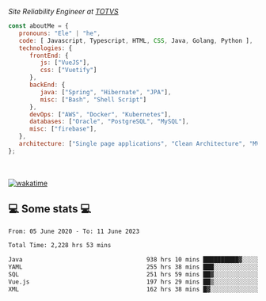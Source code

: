 <p><em>Site Reliability Engineer at <a href="https://www.totvs.com/">TOTVS</a></br>
</em></p>


```javascript
const aboutMe = {
   pronouns: "Ele" | "he",
   code: [ Javascript, Typescript, HTML, CSS, Java, Golang, Python ],
   technologies: {
      frontEnd: {
         js: ["VueJS"],
         css: ["Vuetify"]
      },
      backEnd: {
         java: ["Spring", "Hibernate", "JPA"],
         misc: ["Bash", "Shell Script"]
      },
      devOps: ["AWS", "Docker", "Kubernetes"],
      databases: ["Oracle", "PostgreSQL", "MySQL"],
      misc: ["firebase"],
   },
   architecture: ["Single page applications", "Clean Architecture", "MVC", "Microservices"],
};
```
</br></br>
[![wakatime](https://wakatime.com/badge/user/a3a8ed06-d304-4d6b-bc86-4adc418cdea7.svg)](https://wakatime.com/@a3a8ed06-d304-4d6b-bc86-4adc418cdea7)
<h2>💻 Some stats 💻</h2>

<!--START_SECTION:waka-->

```txt
From: 05 June 2020 - To: 11 June 2023

Total Time: 2,228 hrs 53 mins

Java                                   938 hrs 10 mins ██████████▓░░░░░░░░░░░░░░   42.09 %
YAML                                   255 hrs 38 mins ███░░░░░░░░░░░░░░░░░░░░░░   11.47 %
SQL                                    251 hrs 59 mins ██▓░░░░░░░░░░░░░░░░░░░░░░   11.31 %
Vue.js                                 197 hrs 29 mins ██▒░░░░░░░░░░░░░░░░░░░░░░   08.86 %
XML                                    162 hrs 38 mins █▓░░░░░░░░░░░░░░░░░░░░░░░   07.30 %
```

<!--END_SECTION:waka-->
